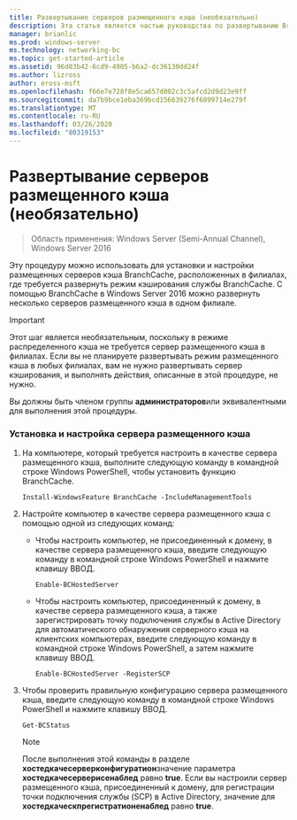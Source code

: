 ```yaml
---
title: Развертывание серверов размещенного кэша (необязательно)
description: Эта статья является частью руководства по развертыванию BranchCache для Windows Server 2016, в котором показано, как развернуть BranchCache в распределенном и размещенном режимах кэша для оптимизации использования пропускной способности глобальной сети в филиалах.
manager: brianlic
ms.prod: windows-server
ms.technology: networking-bc
ms.topic: get-started-article
ms.assetid: 96d03b42-6cd9-4905-b6a2-dc36130dd24f
ms.author: lizross
author: eross-msft
ms.openlocfilehash: f66e7e728f8e5ca657d002c3c5afcd2d9d23e9ff
ms.sourcegitcommit: da7b9bce1eba369bcd156639276f6899714e279f
ms.translationtype: MT
ms.contentlocale: ru-RU
ms.lasthandoff: 03/26/2020
ms.locfileid: "80319153"
---
```

# <a name="deploy-hosted-cache-servers-optional"></a>Развертывание серверов размещенного кэша (необязательно)

>Область применения: Windows Server (Semi-Annual Channel), Windows Server 2016

Эту процедуру можно использовать для установки и настройки размещенных серверов кэша BranchCache, расположенных в филиалах, где требуется развернуть режим кэширования службы BranchCache. С помощью BranchCache в Windows Server 2016 можно развернуть несколько серверов размещенного кэша в одном филиале.  
  
> [!IMPORTANT]  
> Этот шаг является необязательным, поскольку в режиме распределенного кэша не требуется сервер размещенного кэша в филиалах. Если вы не планируете развертывать режим размещенного кэша в любых филиалах, вам не нужно развертывать сервер кэширования, и выполнять действия, описанные в этой процедуре, не нужно.  
  
Вы должны быть членом группы **администраторов**или эквивалентными для выполнения этой процедуры.  
  
### <a name="to-install-and-configure-a-hosted-cache-server"></a>Установка и настройка сервера размещенного кэша  
  
1.  На компьютере, который требуется настроить в качестве сервера размещенного кэша, выполните следующую команду в командной строке Windows PowerShell, чтобы установить функцию BranchCache.  
  
    `Install-WindowsFeature BranchCache -IncludeManagementTools`  
  
2.  Настройте компьютер в качестве сервера размещенного кэша с помощью одной из следующих команд:  
  
    -   Чтобы настроить компьютер, не присоединенный к домену, в качестве сервера размещенного кэша, введите следующую команду в командной строке Windows PowerShell и нажмите клавишу ВВОД.  
  
        `Enable-BCHostedServer`  
  
    -   Чтобы настроить компьютер, присоединенный к домену, в качестве сервера размещенного кэша, а также зарегистрировать точку подключения службы в Active Directory для автоматического обнаружения серверного кэша на клиентских компьютерах, введите следующую команду в командной строке Windows PowerShell, а затем нажмите клавишу ВВОД.  
  
        `Enable-BCHostedServer -RegisterSCP`  
  
3.  Чтобы проверить правильную конфигурацию сервера размещенного кэша, введите следующую команду в командной строке Windows PowerShell и нажмите клавишу ВВОД.  
  
    `Get-BCStatus`  
  
    > [!NOTE]  
    > После выполнения этой команды в разделе **хостедкачесерверконфигуратион**значение параметра **хостедкачесерверисенаблед** равно **true**. Если вы настроили сервер размещенного кэша, присоединенный к домену, для регистрации точки подключения службы (SCP) в Active Directory, значение для **хостедкаческпрегистратионенаблед** равно **true**.  
  

